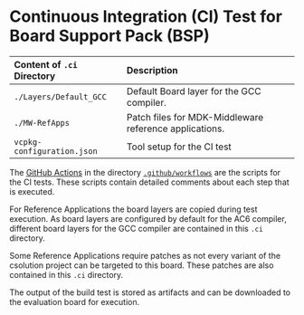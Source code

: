 # Continuous Integration (CI) Test for Board Support Pack (BSP)

Content of `.ci` Directory   | Description
:----------------------------|:-----------------
`./Layers/Default_GCC`       | Default Board layer for the GCC compiler.
`./MW-RefApps`               | Patch files for MDK-Middleware reference applications.
`vcpkg-configuration.json`   | Tool setup for the CI test

The [GitHub Actions](https://github.com/Open-CMSIS-Pack/STM32F469I-DISCO_BSP/tree/main/README.md#github-actions) in the directory [`.github/workflows`](https://github.com/Open-CMSIS-Pack/STM32F469I-DISCO_BSP/tree/main/.github/workflows) are the scripts for the CI tests. These scripts contain detailed comments about each step that is executed.

For Reference Applications the board layers are copied during test execution. As board layers are configured by default for the AC6 compiler, different board layers for the GCC compiler are contained in this `.ci` directory.

Some Reference Applications require patches as not every variant of the csolution project can be targeted to this board. These patches are also contained in this `.ci` directory.

The output of the build test is stored as artifacts and can be downloaded to the evaluation board for execution.
